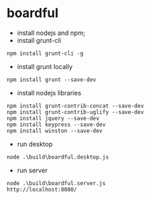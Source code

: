 # boardful

- install nodejs and npm;
- install grunt-cli

```
npm install grunt-cli -g
```

- install grunt locally

```
npm install grunt --save-dev
```

- install nodejs libraries

```
npm install grunt-contrib-concat --save-dev
npm install grunt-contrib-uglify --save-dev
npm install jquery --save-dev
npm install keypress --save-dev
npm install winston --save-dev
```

- run desktop

```
node .\build\boardful.desktop.js
```

- run server

```
node .\build\boardful.server.js
http://localhost:8080/
```